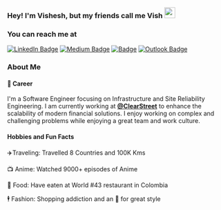 ### Hey! I'm Vishesh, but my friends call me Vish <img src="https://media.giphy.com/media/hvRJCLFzcasrR4ia7z/giphy.gif" width="25px">

### You can reach me at
[![LinkedIn Badge](https://img.shields.io/badge/vishesh--gupta-blue?logo=linkedin&logoColor=white)](https://linkedin.com/in/vishesh-gupta)
[![Medium Badge](https://img.shields.io/badge/visheshgupta-black?logo=medium&logoColor=white)](https://medium.com/@visheshgupta)
[![Badge](https://bkhrcvpb6vb6.runkit.sh)](https://instagram.com/shadow_coder)
[![Outlook Badge](https://img.shields.io/badge/vishesh.gupta12%40outlook.com-blue?logo=microsoftoutlook&logoColor=white)](mailto:vishesh.gupta12@outlook.com)

### About Me

#### 💼 Career 
I'm a Software Engineer focusing on Infrastructure and Site Reliability Engineering. I am currently working at [**@ClearStreet**](https://clearstreet.io) to enhance the scalability of modern financial solutions. I enjoy working on complex and challenging problems while enjoying a great team and work culture.

#### Hobbies and Fun Facts
✈️Traveling: Travelled 8 Countries and 100K Kms 

📺 Anime: Watched 9000+ episodes of Anime

🥘 Food: Have eaten at World #43 restaurant in Colombia

🕴️ Fashion: Shopping addiction and an 👀 for great style





